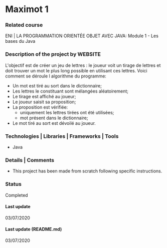 # Maximot 1

### Related course
ENI | LA PROGRAMMATION ORIENTÉE OBJET AVEC JAVA: Module 1 - Les bases du Java  

### Description of the project by WEBSITE
L'objectif est de créer un jeu de lettres : le joueur voit un tirage de lettres et doit trouver un
mot le plus long possible en utilisant ces lettres. Voici comment se déroule l algorithme du
programme:
- Un mot est tiré au sort dans le dictionnaire;
- Les lettres le constituant sont mélangées aléatoirement;
- Le tirage est affiché au joueur;
- Le joueur saisit sa proposition;
- La proposition est vérifiée:
    - uniquement les lettres tirées ont été utilisées;
    - mot présent dans le dictionnaire;
- Le mot tiré au sort est dévoilé au joueur.

### Technologies | Libraries | Frameworks | Tools  
- Java

### Details | Comments
- This project has been made from scratch following specific instructions. 


### Status
Completed

#### Last update
03/07/2020

#### Last update (README.md)
03/07/2020